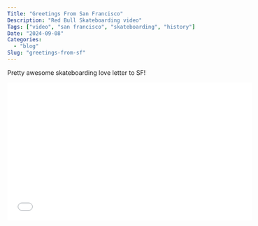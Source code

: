 ```yaml
---
Title: "Greetings From San Francisco"
Description: "Red Bull Skateboarding video"
Tags: ["video", "san francisco", "skateboarding", "history"]
Date: "2024-09-08"
Categories:
  - "blog"
Slug: "greetings-from-sf"
---
```


Pretty awesome skateboarding love letter to SF!

<div class="video-container">
<iframe width="560" height="315" src="//www.youtube.com/embed/UmK6W4ptUBw" frameborder="0" allowfullscreen></iframe>
</div>

